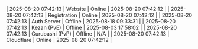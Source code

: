| 2025-08-20 07:42:13 | Website | Online | 2025-08-20 07:42:12 |
| 2025-08-20 07:42:13 | Registration | Online | 2025-08-20 07:42:12 |
| 2025-08-20 07:42:13 | Auth Server | Offline | 2025-08-18 09:33:31 |
| 2025-08-20 07:42:13 | Kezan (PvE) | Offline | 2025-08-03 17:58:02 |
| 2025-08-20 07:42:13 | Gurubashi (PvP) | Offline | N/A |
| 2025-08-20 07:42:13 | Cloudflare | Online | 2025-08-20 07:42:12 |
